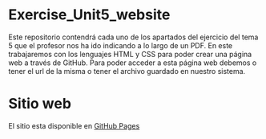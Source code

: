 # Exercise_Unit5_website
Este repositorio contendrá cada uno de los apartados del ejercicio del tema 5 que el profesor nos ha ido indicando a lo largo de un PDF. En este trabajaremos con los lenguajes HTML y CSS para poder crear una página web a través de GitHub. Para poder acceder a esta página web debemos o tener el url de la misma o tener el archivo guardado en nuestro sistema.
# Sitio web
El sitio esta disponible en [GitHub Pages](https://github.com/ldr2798/Exercise_Unit5_website.git)
